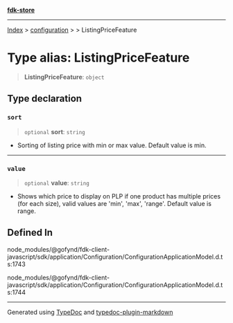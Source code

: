 [**fdk-store**](../../../README.md)
***

[Index](../../../API.md) > [configuration](../../README.md) > [<internal>](../README.md) > ListingPriceFeature

# Type alias: ListingPriceFeature

> **ListingPriceFeature**: `object`

## Type declaration

### `sort`

> `optional` **sort**: `string`

- Sorting of listing price with min or max value.
Default value is min.

***

### `value`

> `optional` **value**: `string`

- Shows which price to display on PLP if one
product has multiple prices (for each size), valid values are 'min', 'max',
'range'. Default value is range.

## Defined In

node\_modules/@gofynd/fdk-client-javascript/sdk/application/Configuration/ConfigurationApplicationModel.d.ts:1743

node\_modules/@gofynd/fdk-client-javascript/sdk/application/Configuration/ConfigurationApplicationModel.d.ts:1744

***
Generated using [TypeDoc](https://typedoc.org/) and [typedoc-plugin-markdown](https://www.npmjs.com/package/typedoc-plugin-markdown)
